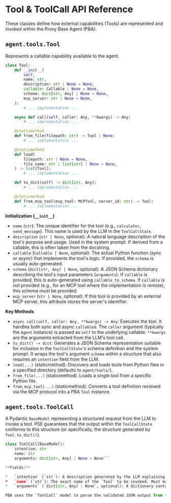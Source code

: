 # Tool & ToolCall API Reference

These classes define how external capabilities (Tools) are represented and invoked within the Proxy Base Agent (PBA).

## `agent.tools.Tool`

Represents a callable capability available to the agent.

```python
class Tool:
    def __init__(
        self,
        name: str,
        description: str | None = None,
        callable: Callable | None = None,
        schema: dict[str, Any] | None = None,
        mcp_server: str | None = None,
    ):
        # ... implementation ...

    async def call(self, caller: Any, **kwargs) -> Any:
        # ... implementation ...

    @staticmethod
    def from_file(filepath: str) -> Tool | None:
        # ... implementation ...

    @staticmethod
    def load(
        filepath: str | None = None,
        file_name: str | list[str] | None = None,
    ) -> list[Tool]:
        # ... implementation ...

    def to_dict(self) -> dict[str, Any]:
        # ... implementation ...

    @staticmethod
    def from_mcp_tool(mcp_tool: MCPTool, server_id: str) -> Tool:
        # ... implementation ...
```

**Initialization (`__init__`)**

*   `name` (`str`): The unique identifier for the tool (e.g., `calculator`, `send_message`). This name is used by the LLM in the `ToolCallState`.
*   `description` (`str | None`, optional): A natural language description of the tool's purpose and usage. Used in the system prompt. If derived from a callable, this is often taken from the docstring.
*   `callable` (`Callable | None`, optional): The actual Python function (sync or async) that implements the tool's logic. If provided, the `schema` is usually auto-generated.
*   `schema` (`dict[str, Any] | None`, optional): A JSON Schema dictionary describing the tool's input parameters (`arguments`). If `callable` is provided, this is auto-generated using `callable_to_schema`. If `callable` is *not* provided (e.g., for an MCP tool where the implementation is remote), this schema *must* be provided.
*   `mcp_server` (`str | None`, optional): If this tool is provided by an external MCP server, this attribute stores the server's identifier.

**Key Methods**

*   `async call(self, caller: Any, **kwargs) -> Any`: Executes the tool. It handles both sync and async `callable`s. The `caller` argument (typically the `Agent` instance) is passed as `self` to the underlying callable. `**kwargs` are the arguments extracted from the LLM's tool call.
*   `to_dict() -> dict`: Generates a JSON Schema representation suitable for inclusion in the `ToolCallState`'s schema definition and the system prompt. It wraps the tool's argument `schema` within a structure that also requires an `intention` field from the LLM.
*   `load(...)` (staticmethod): Discovers and loads tools from Python files in a specified directory (defaults to `agent/tools/`).
*   `from_file(...)` (staticmethod): Loads a single tool from a specific Python file.
*   `from_mcp_tool(...)` (staticmethod): Converts a tool definition received via the MCP protocol into a PBA `Tool` instance.

## `agent.tools.ToolCall`

A Pydantic `BaseModel` representing a structured request from the LLM to invoke a tool. PSE guarantees that the output within the `ToolCallState` conforms to this structure (or specifically, the structure generated by `Tool.to_dict()`).

```python
class ToolCall(BaseModel):
    intention: str
    name: str
    arguments: dict[str, Any] | None = None```

**Fields:**

*   `intention` (`str`): A description generated by the LLM explaining *why* it is calling the tool and what it intends to achieve. This provides valuable context for understanding the agent's reasoning.
*   `name` (`str`): The exact name of the `Tool` to be invoked. Must match the `name` attribute of one of the loaded `Tool` instances.
*   `arguments` (`dict[str, Any] | None`, optional): A dictionary containing the arguments for the tool call. The structure and types within this dictionary must conform to the `schema` defined for the specified `Tool`. PSE enforces this conformance.

PBA uses the `ToolCall` model to parse the validated JSON output from the `ToolCallState` before passing the `name` and `arguments` to the `Agent.use_tool` method for execution.